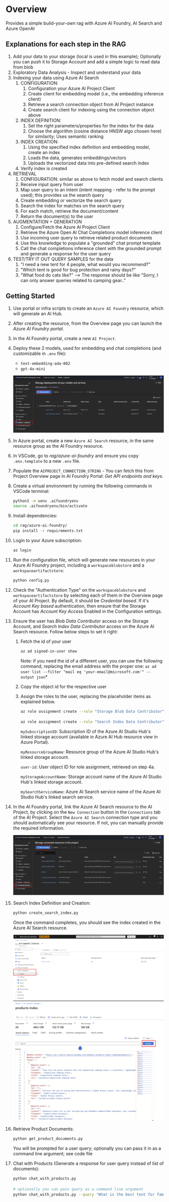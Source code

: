 # Overview

Provides a simple build-your-own rag with Azure AI Foundry, AI Search and Azure OpenAI

## Explanations for each step in the RAG

1. Add your data to your storage (local is used in this example); Optionally you can push it to Storage Account and add a simple logic to read data from blob
1. Exploratory Data Analysis - Inspect and understand your data
1. Indexing your data using Azure AI Search
   1. CONFIGURATION:
      1. Configuration your Azure AI Project Client
      1. Create client for embedding model (i.e., the embedding inference client)
      1. Retrieve a search connection object from AI Project instance
      1. Create search client for indexing using the connection object above
   1. INDEX DEFINITION:
      1. Set the right parameters/properties for the index for the data
      1. Choose the algorithm (cosine distance HNSW algo chosen here) for similarity; Uses semantic ranking
   1. INDEX CREATION:
      1. Using the specified index definition and embedding model, create an index
      1. Loads the data, generates embeddings/vectors
      1. Uploads the vectorized data into pre-defined search index
   1. Verify index is created
1. RETRIEVAL
   1. CONFIGURATION: similar as above to fetch model and search clients
   1. Receive input query from user
   1. Map user query to an intent (intent mapping - refer to the prompt used); this provides us the search query
   1. Create embedding or vectorize the search query
   1. Search the index for matches on the search query
   1. For each match, retrieve the document/content
   1. Return the document(s) to the user
1. AUGMENTATION + GENERATION
   1. Configure/Fetch the Azure AI Project Client
   1. Retrieve the Azure Open AI Chat Completions model inference client
   1. Use incoming user query to retrieve related product documents
   1. Use this knowledge to populate a "grounded" chat prompt template
   1. Call the chat completions inference client with the grounded prompt and generate a response for the user query
1. TEST/TRY IT OUT QUERY SAMPLES for the data
   1. "I need a new tent for 4 people, what would you recommend?"
   1. "Which tent is good for bug protection and rainy days?"
   1. "What food do cats like?" --> The response should be like "Sorry, I can only answer queries related to camping gear.."

## Getting Started

1. Use portal or infra scripts to create an `Azure AI Foundry` resource, which will generate an AI Hub.
1. After creating the resource, from the Overview page you can launch the *Azure AI Foundry portal*.
1. In the AI Foundry portal, create a new `AI Project`.
1. Deploy these 2 models, used for embedding and chat completions (and customizable in `.env` file):
   * `text-embedding-ada-002`
   * `gpt-4o-mini`

   ![image](assets/deployModels.png)

1. In Azure portal, create a new `Azure AI Search` resource, in the same resource group as the AI Foundry resource.
1. In VSCode, go to *rag/azure-ai-foundry* and ensure you copy `.env.template` to a new `.env` file.
1. Populate the `AIPROJECT_CONNECTION_STRING` - You can fetch this from Project Overview page in AI Foundry Portal: *Get API endpoints and keys*.
1. Create a virtual environment by running the following commands in VSCode terminal:

   ```bash
   python3 -m venv .aifoundryenv
   source .aifoundryenv/bin/activate
   ```

1. Install dependencies:

   ```bash
   cd rag/azure-ai-foundry/
   pip install -r requirements.txt
   ```

1. Login to your Azure subscription:

   ```bash
   az login
   ```

1. Run the configuration file, which will generate new resources in your Azure AI Foundry project, including a `workspaceblobstore` and a `workspaceartifactstore`:

   ```bash
   python config.py
   ```

1. Check the "Authentication Type" on the `workspaceblobstore` and `workspaceartifactstore` by selecting each of them in the Overview page of your AI Project. By default, it should be *Credential based*. If it's *Account Key based* authentication, then ensure that the Storage Account has *Account Key Access* Enabled in the Configuration settings.

1. Ensure the user has *Blob Data Contributor* access on the Storage Account, and *Search Index Data Contributor* access on the Azure AI Search resource. Follow below steps to set it right:

   1. Fetch the id of your user

      ```bash
      az ad signed-in-user show
      ```

      Note: if you need the id of a different user, you can use the following command, replacing the email address with the proper one: `az ad user list --filter "mail eq 'your-email@microsoft.com'" --output json`*

   1. Copy the object id for the respective user

   1. Assign the roles to the user, replacing the placeholder items as explained below.

      ```bash
      az role assignment create --role "Storage Blob Data Contributor" --scope /subscriptions/<mySubscriptionID>/resourceGroups/<myResourceGroupName>/providers/Microsoft.Storage/storageAccounts/<myStorageAccountName> --assignee-principal-type User --assignee-object-id "<user-id>"

      az role assignment create --role "Search Index Data Contributor" --scope /subscriptions/<mySubscriptionID>/resourceGroups/<myResourceGroupName>/providers/Microsoft.Search/searchServices/<mySearchServiceName> --assignee-principal-type User --assignee-object-id "<user-id>"
      ```

      `mySubscriptionID`: Subscription ID of the Azure AI Studio Hub's linked storage account (available in Azure AI Hub resource view in Azure Portal).

      `myResourceGroupName`: Resource group of the Azure AI Studio Hub's linked storage account.

      `user-id`: User object ID for role assignment, retrieved on step 4a.

      `myStorageAccountName`: Storage account name of the Azure AI Studio Hub's linked storage account.

      `mySearchServiceName`: Azure AI Search service name of the Azure AI Studio Hub's linked search service.

1. In the AI Foundry portal, link the Azure AI Search resource to the AI Project, by clicking on the `New Connection` button in the `Connections` tab of the AI Project. Select the `Azure AI Search` connection type and you should automatically see your resource. If not, you can manually provide the required information.

   ![image](assets/newConnection.png)

1. Search Index Definition and Creation:

   ```bash
   python create_search_index.py
   ```

   Once the command completes, you should see the index created in the Azure AI Search resource.

   ![image](assets/index.png)
   ![image](assets/indexSearch.png)

1. Retrieve Product Documents:

   ```bash
   python get_product_documents.py
   ```

   You will be prompted for a user query; optionally you can pass it in as a command line argument; see code file

1. Chat with Products (Generate a response for user query instead of list of documents):

   ```bash
   python chat_with_products.py

   # optionally you can pass query as a command line argument
   python chat_with_products.py --query "What is the best tent for families?"
   ```
